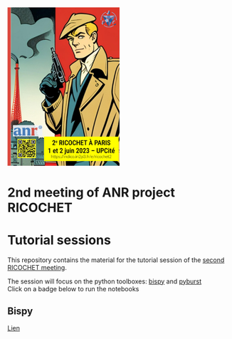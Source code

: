 <img src="Ricochet2.jpg" alt= “Ricochet2icon” width="50%" height="50%">

# 2nd meeting of ANR project RICOCHET
# Tutorial sessions

This repository contains the material for the tutorial session of the [second RICOCHET meeting](https://indico.in2p3.fr/event/29811/).

The session will focus on the python toolboxes: [bispy](https://github.com/jflamant/bispy) and [pyburst](https://github.com/ecm0/pyburst)  
Click on a badge below to run the notebooks
## Bispy
[Lien](TutoRico2_bispy.ipynb)


